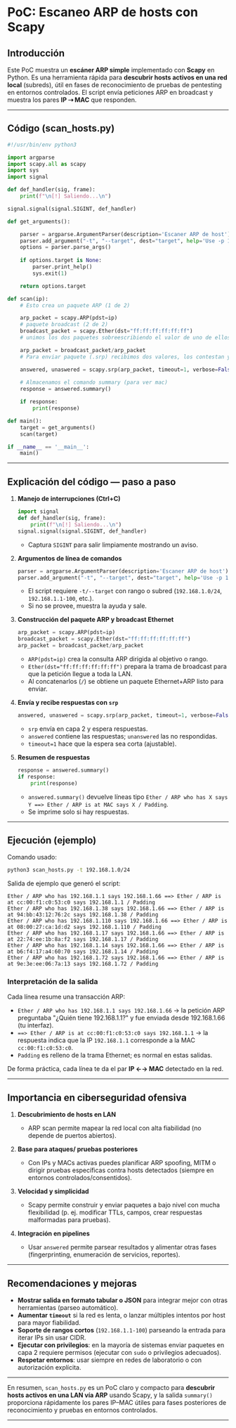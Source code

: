# PoC: Escaneo ARP de hosts con Scapy

## Introducción

Este PoC muestra un **escáner ARP simple** implementado con **Scapy** en Python. Es una herramienta rápida para **descubrir hosts activos en una red local** (subreds), útil en fases de reconocimiento de pruebas de pentesting en entornos controlados.
El script envía peticiones ARP en broadcast y muestra los pares **IP ⇢ MAC** que responden.

---

## Código (scan\_hosts.py)

```python
#!/usr/bin/env python3

import argparse
import scapy.all as scapy
import sys
import signal

def def_handler(sig, frame):
    print(f"\n[!] Saliendo...\n")

signal.signal(signal.SIGINT, def_handler)

def get_arguments():

    parser = argparse.ArgumentParser(description='Escaner ARP de host')
    parser.add_argument("-t", "--target", dest="target", help='Use -p 192.168.1.1-100 or nmap')
    options = parser.parse_args()
    
    if options.target is None:
        parser.print_help()
        sys.exit(1)

    return options.target

def scan(ip):
    # Esto crea un paquete ARP (1 de 2)

    arp_packet = scapy.ARP(pdst=ip) 
    # paquete broadcast (2 de 2)
    broadcast_packet = scapy.Ether(dst="ff:ff:ff:ff:ff:ff")
    # unimos los dos paquetes sobreescribiendo el valor de uno de ellos

    arp_packet = broadcast_packet/arp_packet
    # Para enviar paquete (.srp) recibimos dos valores, los contestan y los que no

    answered, unaswered = scapy.srp(arp_packet, timeout=1, verbose=False)
    
    # Almacenamos el comando summary (para ver mac)
    response = answered.summary()

    if response:
        print(response)

def main():
    target = get_arguments()
    scan(target)

if __name__ == '__main__':
    main()
```

---

## Explicación del código — paso a paso

1. **Manejo de interrupciones (Ctrl+C)**

   ```python
   import signal
   def def_handler(sig, frame):
       print(f"\n[!] Saliendo...\n")
   signal.signal(signal.SIGINT, def_handler)
   ```

   * Captura `SIGINT` para salir limpiamente mostrando un aviso.

2. **Argumentos de línea de comandos**

   ```python
   parser = argparse.ArgumentParser(description='Escaner ARP de host')
   parser.add_argument("-t", "--target", dest="target", help='Use -p 192.168.1.1-100 or nmap')
   ```

   * El script requiere `-t/--target` con rango o subred (`192.168.1.0/24`, `192.168.1.1-100`, etc.).
   * Si no se provee, muestra la ayuda y sale.

3. **Construcción del paquete ARP y broadcast Ethernet**

   ```python
   arp_packet = scapy.ARP(pdst=ip)
   broadcast_packet = scapy.Ether(dst="ff:ff:ff:ff:ff:ff")
   arp_packet = broadcast_packet/arp_packet
   ```

   * `ARP(pdst=ip)` crea la consulta ARP dirigida al objetivo o rango.
   * `Ether(dst="ff:ff:ff:ff:ff:ff")` prepara la trama de broadcast para que la petición llegue a toda la LAN.
   * Al concatenarlos (`/`) se obtiene un paquete Ethernet+ARP listo para enviar.

4. **Envía y recibe respuestas con `srp`**

   ```python
   answered, unaswered = scapy.srp(arp_packet, timeout=1, verbose=False)
   ```

   * `srp` envía en capa 2 y espera respuestas.
   * `answered` contiene las respuestas; `unanswered` las no respondidas.
   * `timeout=1` hace que la espera sea corta (ajustable).

5. **Resumen de respuestas**

   ```python
   response = answered.summary()
   if response:
       print(response)
   ```

   * `answered.summary()` devuelve líneas tipo `Ether / ARP who has X says Y ==> Ether / ARP is at MAC says X / Padding`.
   * Se imprime solo si hay respuestas.

---

## Ejecución (ejemplo)

Comando usado:

```bash
python3 scan_hosts.py -t 192.168.1.0/24
```

Salida de ejemplo que generó el script:

```
Ether / ARP who has 192.168.1.1 says 192.168.1.66 ==> Ether / ARP is at cc:00:f1:c0:53:c0 says 192.168.1.1 / Padding
Ether / ARP who has 192.168.1.38 says 192.168.1.66 ==> Ether / ARP is at 94:bb:43:12:76:2c says 192.168.1.38 / Padding
Ether / ARP who has 192.168.1.110 says 192.168.1.66 ==> Ether / ARP is at 08:00:27:ca:1d:d2 says 192.168.1.110 / Padding
Ether / ARP who has 192.168.1.17 says 192.168.1.66 ==> Ether / ARP is at 22:74:ee:1b:8a:f2 says 192.168.1.17 / Padding
Ether / ARP who has 192.168.1.14 says 192.168.1.66 ==> Ether / ARP is at b6:f4:17:a4:60:70 says 192.168.1.14 / Padding
Ether / ARP who has 192.168.1.72 says 192.168.1.66 ==> Ether / ARP is at 9e:3e:ee:06:7a:13 says 192.168.1.72 / Padding
```

### Interpretación de la salida

Cada línea resume una transacción ARP:

* `Ether / ARP who has 192.168.1.1 says 192.168.1.66` → la petición ARP preguntaba "¿Quién tiene 192.168.1.1?" y fue enviada desde 192.168.1.66 (tu interfaz).
* `==> Ether / ARP is at cc:00:f1:c0:53:c0 says 192.168.1.1` → la respuesta indica que la IP `192.168.1.1` corresponde a la MAC `cc:00:f1:c0:53:c0`.
* `Padding` es relleno de la trama Ethernet; es normal en estas salidas.

De forma práctica, cada línea te da el par **IP ←→ MAC** detectado en la red.

---

## Importancia en ciberseguridad ofensiva

1. **Descubrimiento de hosts en LAN**

   * ARP scan permite mapear la red local con alta fiabilidad (no depende de puertos abiertos).

2. **Base para ataques/ pruebas posteriores**

   * Con IPs y MACs activas puedes planificar ARP spoofing, MITM o dirigir pruebas específicas contra hosts detectados (siempre en entornos controlados/consentidos).

3. **Velocidad y simplicidad**

   * Scapy permite construir y enviar paquetes a bajo nivel con mucha flexibilidad (p. ej. modificar TTLs, campos, crear respuestas malformadas para pruebas).

4. **Integración en pipelines**

   * Usar `answered` permite parsear resultados y alimentar otras fases (fingerprinting, enumeración de servicios, reportes).

---

## Recomendaciones y mejoras

* **Mostrar salida en formato tabular o JSON** para integrar mejor con otras herramientas (parseo automático).
* **Aumentar `timeout`** si la red es lenta, o lanzar múltiples intentos por host para mayor fiabilidad.
* **Soporte de rangos cortos** (`192.168.1.1-100`) parseando la entrada para iterar IPs sin usar CIDR.
* **Ejecutar con privilegios**: en la mayoría de sistemas enviar paquetes en capa 2 requiere permisos (ejecutar con `sudo` o privilegios adecuados).
* **Respetar entornos**: usar siempre en redes de laboratorio o con autorización explícita.

---

En resumen, `scan_hosts.py` es un PoC claro y compacto para **descubrir hosts activos en una LAN vía ARP** usando Scapy, y la salida `summary()` proporciona rápidamente los pares IP–MAC útiles para fases posteriores de reconocimiento y pruebas en entornos controlados.

---
